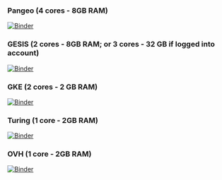 
### Pangeo (4 cores - 8GB RAM)
[![Binder](https://mybinder.org/badge_logo.svg)](https://binder.pangeo.io/v2/gh/richherr/pyrnotebook5/master?urlpath=tree)

### GESIS (2 cores - 8GB RAM; or 3 cores - 32 GB if logged into account)
 
[![Binder](https://mybinder.org/badge_logo.svg)](https://notebooks.gesis.org/binder/v2/gh/richherr/pyrnotebook5/HEAD)

### GKE (2 cores - 2 GB RAM)
[![Binder](https://mybinder.org/badge_logo.svg)](https://mybinder.org/v2/gh/richherr/pyrnotebook5/HEAD)

### Turing (1 core - 2GB RAM)
[![Binder](https://mybinder.org/badge_logo.svg)](https://turing.mybinder.org/v2/gh/richherr/pyrnotebook5/HEAD)

### OVH (1 core - 2GB RAM)
[![Binder](https://mybinder.org/badge_logo.svg)](https://ovh.mybinder.org/v2/gh/richherr/pyrnotebook5/HEAD)